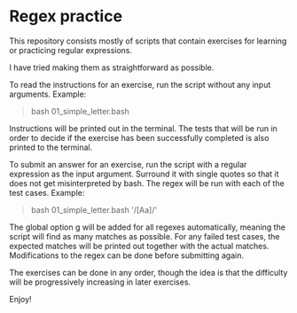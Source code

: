# Regex practice

This repository consists mostly of scripts that contain exercises
for learning or practicing regular expressions.

I have tried making them as straightforward as possible.

To read the instructions for an exercise,
run the script without any input arguments.
Example:

> bash 01_simple_letter.bash

Instructions will be printed out in the terminal.
The tests that will be run in order to decide if the exercise has been successfully
completed is also printed to the terminal.

To submit an answer for an exercise, run the script with a regular expression
as the input argument. Surround it with single quotes so that it does not get
misinterpreted by bash. The regex will be run with each of the test cases.
Example:

> bash 01_simple_letter.bash '/[Aa]/'

The global option g will be added for all regexes automatically, meaning the script
will find as many matches as possible.
For any failed test cases, the expected matches will be printed out together
with the actual matches. Modifications to the regex can be done before submitting again.

The exercises can be done in any order, though the idea is that the difficulty will
be progressively increasing in later exercises.

Enjoy!